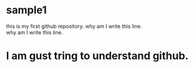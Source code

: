 # sample1
this is my first github repository.
why am I write this line.
<br> 
why am I write this line.
# I am gust tring to understand github.
